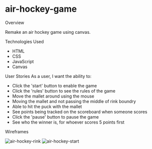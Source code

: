 # air-hockey-game

Overview

Remake an air hockey game using canvas. 

Technologies Used
- HTML
- CSS
- JavaScript
- Canvas

User Stories
As a user, I want the ability to:
- Click the 'start' button to enable the game
- Click the 'rules' button to see the rules of the game
- Move the mallet around using the mouse
- Moving the mallet and not passing the middle of rink boundry
- Able to hit the puck with the mallet
- See points being tracked on the scoreboard when someone scores
- Click the 'pause' button to pause the game
- See who the winner is, for whoever scores 5 points first

Wireframes

![air-hockey-rink](https://user-images.githubusercontent.com/26725511/209359440-910780a8-a34d-42c5-81d0-a8f836a1764f.jpeg)
![air-hockey-start](https://user-images.githubusercontent.com/26725511/209359443-247d8696-6775-4bc1-a2d6-cfd8d99a5fb9.jpeg)
